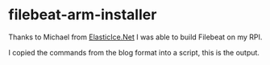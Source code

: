 # filebeat-arm-installer

Thanks to Michael from [ElasticIce.Net](https://www.elasticice.net/?p=92) I was able to build Filebeat on my RPI. 

I copied the commands from the blog format into a script, this is the output.
